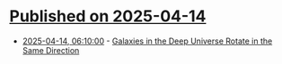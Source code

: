 # [Published on 2025-04-14](index.md)

* [2025-04-14, 06:10:00](https://soylentnews.org/article.pl?sid=25/04/13/0339214&from=rss) - [Galaxies in the Deep Universe Rotate in the Same Direction](https://soylentnews.org/article.pl?sid=25/04/13/0339214&from=rss)
